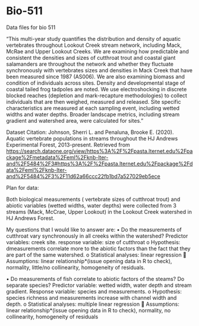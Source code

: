 # Bio-511
Data files for bio 511


“This multi-year study quantifies the distribution and density of aquatic vertebrates throughout Lookout Creek stream network, including Mack, McRae and Upper Lookout Creeks. We are examining how predictable and consistent the densities and sizes of cutthroat trout and coastal giant salamanders are throughout the network and whether they fluctuate synchronously with vertebrates sizes and densities in Mack Creek that have been measured since 1987 (AS006). We are also examining biomass and condition of individuals across sites. Density and developmental stage of coastal tailed frog tadpoles are noted. We use electroshocking in discrete blocked reaches (depletion and mark-recapture methodologies) to collect individuals that are then weighed, measured and released. Site specific characteristics are measured at each sampling event, including wetted widths and water depths. Broader landscape metrics, including stream gradient and watershed area, were calculated for sites.”



Dataset Citation: 
Johnson, Sherri L. and Penaluna, Brooke E. (2020). Aquatic vertebrate populations in streams throughout the HJ Andrews Experimental Forest, 2013-present. Retrieved from https://search.dataone.org/view/https%3A%2F%2Fpasta.lternet.edu%2Fpackage%2Fmetadata%2Feml%2Fknb-lter-and%2F5484%2F3#https%3A%2F%2Fpasta.lternet.edu%2Fpackage%2Fdata%2Feml%2Fknb-lter-and%2F5484%2F3%2F11d62a66ccc22fb1bd7a527029eb5ece 


Plan for data:

Both biological measurements ( vertebrate sizes of cutthroat trout) and abiotic variables (wetted widths, water depths) were collected from 3 streams (Mack, McCrae, Upper Lookout) in the Lookout Creek watershed in HJ Andrews Forest. 

My questions that I would like to answer are:
•	Do the measurements of cutthroat vary synchronously in all creeks within the watershed? Predictor variables: creek site. response variable: size of cutthroat 
o	Hypothesis: dmeasurements correlate more to the abiotic factors than the fact that they are part of the same watershed. 
o	Statistical analyses: linear regression 
	Assumptions: linear relationship*(issue opening data in R to check), normality, little/no collinearity, homogeneity of residuals.


•	Do measurements of fish correlate to abiotic factors of the steams? Do separate species? Predictor variable: wetted width, water depth and stream gradient. Response variable: species and measurements.
o	Hypothesis: species richness and measurements increase with channel width and depth. 
o	Statistical analyses: multiple linear regression 
	Assumptions: linear relationship*(issue opening data in R to check), normality, no collinearity, homogeneity of residuals
